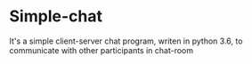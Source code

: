# Simple-chat
It's a simple client-server chat program, writen in python 3.6, to communicate with other participants in chat-room
